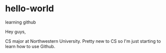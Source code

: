 # hello-world
learning github

Hey guys,

CS major at Northwestern University. Pretty new to CS so I'm just starting to learn how to use Github.

